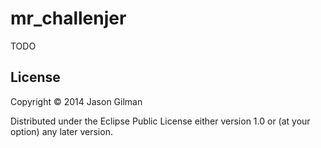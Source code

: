 # mr_challenjer

TODO


## License

Copyright © 2014 Jason Gilman

Distributed under the Eclipse Public License either version 1.0 or (at
your option) any later version.
